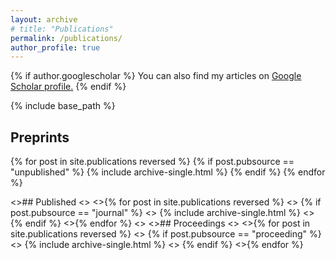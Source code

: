 ```yaml
---
layout: archive
# title: "Publications"
permalink: /publications/
author_profile: true
---
```


{% if author.googlescholar %}
  You can also find my articles on <u><a href="{{author.googlescholar}}">Google Scholar profile</a>.</u>
{% endif %}

{% include base_path %}

## Preprints

{% for post in site.publications reversed %}
  {% if post.pubsource == "unpublished" %}
    {% include archive-single.html %}
  {% endif %}
{% endfor %}

<>## Published
<>
<>{% for post in site.publications reversed %}
<>  {% if post.pubsource == "journal" %}
<>    {% include archive-single.html %}
<>  {% endif %}
<>{% endfor %}
<>
<>## Proceedings
<>
<>{% for post in site.publications reversed %}
<>  {% if post.pubsource == "proceeding" %}
<>    {% include archive-single.html %}
<>  {% endif %}
<>{% endfor %}
